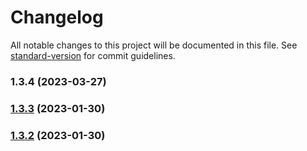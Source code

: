 # Changelog

All notable changes to this project will be documented in this file. See [standard-version](https://github.com/conventional-changelog/standard-version) for commit guidelines.

### 1.3.4 (2023-03-27)

### [1.3.3](https://github.com/Devwares-Team/contrast-bootstrap/compare/v1.3.2...v1.3.3) (2023-01-30)

### [1.3.2](https://github.com/Devwares-Team/contrast-bootstrap/compare/v1.3.0...v1.3.2) (2023-01-30)
